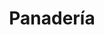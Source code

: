 ---
title: "Panadería"
url: /ciudad-autonoma-de-buenos-aires/panaderia-alvarez-jonte/
shop: panadería
---